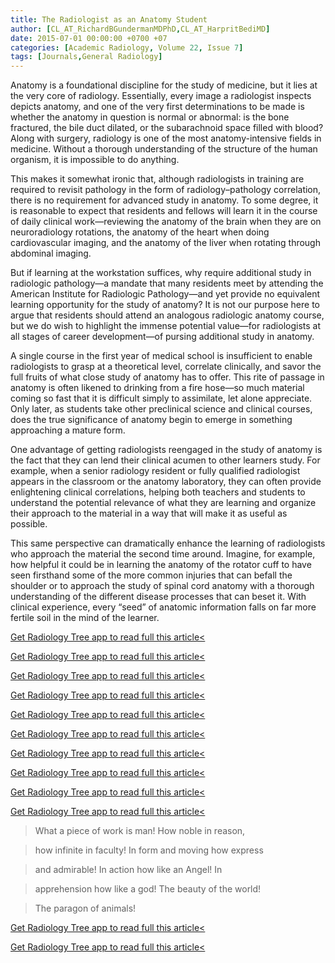 ```yaml
---
title: The Radiologist as an Anatomy Student
author: [CL_AT_RichardBGundermanMDPhD,CL_AT_HarpritBediMD]
date: 2015-07-01 00:00:00 +0700 +07
categories: [Academic Radiology, Volume 22, Issue 7]
tags: [Journals,General Radiology]
---
```

Anatomy is a foundational discipline for the study of medicine, but it lies at the very core of radiology. Essentially, every image a radiologist inspects depicts anatomy, and one of the very first determinations to be made is whether the anatomy in question is normal or abnormal: is the bone fractured, the bile duct dilated, or the subarachnoid space filled with blood? Along with surgery, radiology is one of the most anatomy-intensive fields in medicine. Without a thorough understanding of the structure of the human organism, it is impossible to do anything.

This makes it somewhat ironic that, although radiologists in training are required to revisit pathology in the form of radiology–pathology correlation, there is no requirement for advanced study in anatomy. To some degree, it is reasonable to expect that residents and fellows will learn it in the course of daily clinical work—reviewing the anatomy of the brain when they are on neuroradiology rotations, the anatomy of the heart when doing cardiovascular imaging, and the anatomy of the liver when rotating through abdominal imaging.

But if learning at the workstation suffices, why require additional study in radiologic pathology—a mandate that many residents meet by attending the American Institute for Radiologic Pathology—and yet provide no equivalent learning opportunity for the study of anatomy? It is not our purpose here to argue that residents should attend an analogous radiologic anatomy course, but we do wish to highlight the immense potential value—for radiologists at all stages of career development—of pursing additional study in anatomy.

A single course in the first year of medical school is insufficient to enable radiologists to grasp at a theoretical level, correlate clinically, and savor the full fruits of what close study of anatomy has to offer. This rite of passage in anatomy is often likened to drinking from a fire hose—so much material coming so fast that it is difficult simply to assimilate, let alone appreciate. Only later, as students take other preclinical science and clinical courses, does the true significance of anatomy begin to emerge in something approaching a mature form.

One advantage of getting radiologists reengaged in the study of anatomy is the fact that they can lend their clinical acumen to other learners study. For example, when a senior radiology resident or fully qualified radiologist appears in the classroom or the anatomy laboratory, they can often provide enlightening clinical correlations, helping both teachers and students to understand the potential relevance of what they are learning and organize their approach to the material in a way that will make it as useful as possible.

This same perspective can dramatically enhance the learning of radiologists who approach the material the second time around. Imagine, for example, how helpful it could be in learning the anatomy of the rotator cuff to have seen firsthand some of the more common injuries that can befall the shoulder or to approach the study of spinal cord anatomy with a thorough understanding of the different disease processes that can beset it. With clinical experience, every “seed” of anatomic information falls on far more fertile soil in the mind of the learner.

[Get Radiology Tree app to read full this article<](https://clinicalpub.com/app)

[Get Radiology Tree app to read full this article<](https://clinicalpub.com/app)

[Get Radiology Tree app to read full this article<](https://clinicalpub.com/app)

[Get Radiology Tree app to read full this article<](https://clinicalpub.com/app)

[Get Radiology Tree app to read full this article<](https://clinicalpub.com/app)

[Get Radiology Tree app to read full this article<](https://clinicalpub.com/app)

[Get Radiology Tree app to read full this article<](https://clinicalpub.com/app)

[Get Radiology Tree app to read full this article<](https://clinicalpub.com/app)

[Get Radiology Tree app to read full this article<](https://clinicalpub.com/app)

[Get Radiology Tree app to read full this article<](https://clinicalpub.com/app)

> What a piece of work is man! How noble in reason,

> how infinite in faculty! In form and moving how express

> and admirable! In action how like an Angel! In

> apprehension how like a god! The beauty of the world!

> The paragon of animals!

[Get Radiology Tree app to read full this article<](https://clinicalpub.com/app)

[Get Radiology Tree app to read full this article<](https://clinicalpub.com/app)